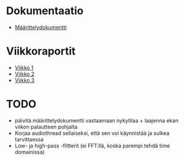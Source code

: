 # Dokumentaatio
- [Määrittelydokumentti](dokumentaatio/maarittelydokumentti.md)

# Viikkoraportit
- [Viikko 1](dokumentaatio/raportit/viikko1.md)
- [Viikko 2](dokumentaatio/raportit/viikko2.md)
- [Viikko 3](dokumentaatio/raportit/viikk33.md)

# TODO
- päivitä määrittelydokumentti vastaamaan nykytilaa + laajenna ekan viikon palautteen pohjalta
- Korjaa audiothread sellaiseksi, että sen voi käynnistää ja sulkea tarvittaessa
- Low- ja high-pass -filtterit (ei FFT:llä, koska parempi tehdä time domainissa)
